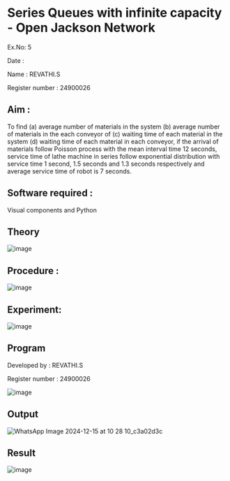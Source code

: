 # Series Queues with infinite capacity - Open Jackson Network
Ex.No: 5

Date : 

Name : REVATHI.S

Register number : 24900026


## Aim :
To find (a) average number of materials in the system (b) average number of materials in the each conveyor of (c) waiting time of each material in the system (d) waiting time of each material in each conveyor, if the arrival  of materials follow Poisson process with the mean interval time 12 seconds, service time of  lathe machine in series follow exponential distribution  with service time  1 second, 1.5 seconds and 1.3 seconds respectively and average service time of robot is 7 seconds.

## Software required :
Visual components and Python

## Theory

![image](https://user-images.githubusercontent.com/103921593/203239736-7b81f599-71a8-4ae7-b63e-5d98acd9ea54.png)


## Procedure :

![image](https://user-images.githubusercontent.com/103921593/203239789-bc870dce-6727-487b-a0e2-4fc3f5114889.png)


## Experiment:

![image](https://github.com/user-attachments/assets/8eb0a616-0faa-4f5b-a262-c3b452e485a6)



## Program
Developed by : REVATHI.S

Register number : 24900026


![image](https://github.com/user-attachments/assets/8edf5010-9410-41dd-9e2c-5b03ccaf0709)



## Output

![WhatsApp Image 2024-12-15 at 10 28 10_c3a02d3c](https://github.com/user-attachments/assets/58659281-49dc-4bc9-a760-dbb36ec43417)



## Result

![image](https://github.com/user-attachments/assets/b3812dbf-f9e1-42af-be1c-76b5c5c81492)

